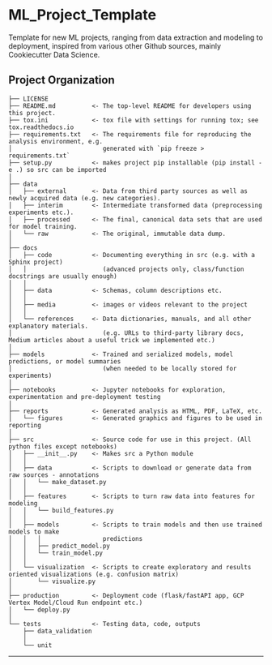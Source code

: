 # ML_Project_Template
Template for new ML projects, ranging from data extraction and modeling to deployment, inspired from various other Github sources, mainly Cookiecutter Data Science.

Project Organization
------------

    ├── LICENSE
    ├── README.md          <- The top-level README for developers using this project.
    ├── tox.ini            <- tox file with settings for running tox; see tox.readthedocs.io
    ├── requirements.txt   <- The requirements file for reproducing the analysis environment, e.g.
    │                         generated with `pip freeze > requirements.txt`
    ├── setup.py           <- makes project pip installable (pip install -e .) so src can be imported
    │
    ├── data
    │   ├── external       <- Data from third party sources as well as newly acquired data (e.g. new categories).
    │   ├── interim        <- Intermediate transformed data (preprocessing experiments etc.).
    │   ├── processed      <- The final, canonical data sets that are used for model training.
    │   └── raw            <- The original, immutable data dump.
    │
    ├── docs               
    │   ├── code           <- Documenting everything in src (e.g. with a Sphinx project) 
    │   │                     (advanced projects only, class/function docstrings are usually enough)
    │   │
    │   ├── data           <- Schemas, column descriptions etc.
    │   │
    │   ├── media          <- images or videos relevant to the project
    │   │
    │   └── references     <- Data dictionaries, manuals, and all other explanatory materials. 
    │                         (e.g. URLs to third-party library docs, Medium articles about a useful trick we implemented etc.)
    │
    ├── models             <- Trained and serialized models, model predictions, or model summaries
    │                         (when needed to be locally stored for experiments)
    │
    ├── notebooks          <- Jupyter notebooks for exploration, experimentation and pre-deployment testing
    │
    ├── reports            <- Generated analysis as HTML, PDF, LaTeX, etc.
    │   └── figures        <- Generated graphics and figures to be used in reporting
    │
    ├── src                <- Source code for use in this project. (All python files except notebooks)
    │   ├── __init__.py    <- Makes src a Python module
    │   │
    │   ├── data           <- Scripts to download or generate data from raw sources - annotations
    │   │   └── make_dataset.py
    │   │
    │   ├── features       <- Scripts to turn raw data into features for modeling
    │   │   └── build_features.py
    │   │
    │   ├── models         <- Scripts to train models and then use trained models to make
    │   │   │                 predictions
    │   │   ├── predict_model.py
    │   │   └── train_model.py
    │   │
    │   └── visualization  <- Scripts to create exploratory and results oriented visualizations (e.g. confusion matrix)
    │       └── visualize.py
    │
    ├── production         <- Deployment code (flask/fastAPI app, GCP Vertex Model/Cloud Run endpoint etc.)
    │   └── deploy.py
    │
    └── tests              <- Testing data, code, outputs
        ├── data_validation
        │
        └── unit

--------